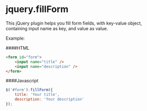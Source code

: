 jquery.fillForm
===============

This jQuery plugin helps you fill form fields, with key-value object, containing input name as key, and value as value.

Example:

####HTML
~~~html
<form id="form">
    <input name="title" />
    <input name="description" />
</form>
~~~
####Javascript
~~~js
$('#form').fillForm({
    title: 'Your title',
    description: 'Your description'
});
~~~